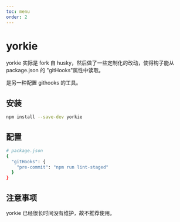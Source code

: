 ```yaml
---
toc: menu
order: 2
---
```


# yorkie

yorkie 实际是 fork 自 husky，然后做了一些定制化的改动，使得钩子能从 package.json 的 "gitHooks"属性中读取。

是另一种配置 githooks 的工具。

## 安装

```bash
npm install --save-dev yorkie
```

## 配置

```bash
# package.json
{
  "gitHooks": {
    "pre-commit": "npm run lint-staged"
  }
}
```

## 注意事项

yorkie 已经很长时间没有维护，故不推荐使用。

